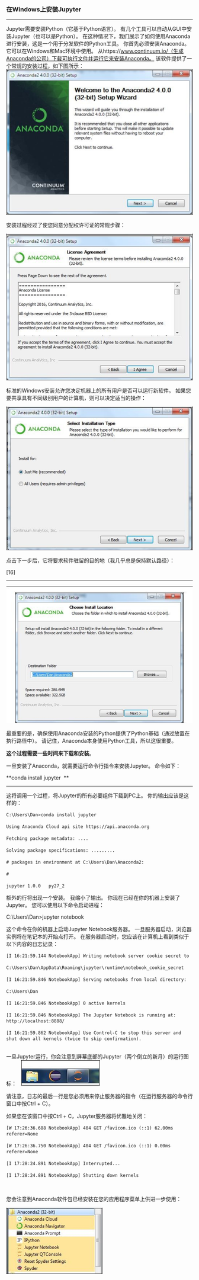 ### 在Windows上安装Jupyter
****
Jupyter需要安装Python（它基于Python语言）。 有几个工具可以自动从GUI中安装Jupyter（也可以是Python）。 在这种情况下，我们展示了如何使用Anaconda进行安装，这是一个用于分发软件的Python工具。 你首先必须安装Anaconda。 它可以在Windows和Mac环境中使用。 从https://www.continuum.io/（生成Anaconda的公司）下载可执行文件并运行它来安装Anaconda。 该软件提供了一个常规的安装过程，如下图所示：
![](/assets/14.jpg)

安装过程经过了使您同意分配权许可证的常规步骤：


![](/assets/15.jpg)


标准的Windows安装允许您决定机器上的所有用户是否可以运行新软件。 如果您要共享具有不同级别用户的计算机，则可以决定适当的操作：

![](/assets/16.jpg)


点击下一步后，它将要求软件驻留的目的地（我几乎总是保持默认路径）：
 














[16]
****

![](/assets/17.jpg)

最重要的是，确保使用Anaconda安装的Python提供了Python基础（通过放置在执行路径中）。 请记住，Anaconda本身使用Python工具，所以这很重要。

**这个过程需要一些时间来下载和安装**。




一旦安装了Anaconda，就需要运行命令行指令来安装Jupyter。 命令如下：

**conda install jupyter
 **
****

这将调用一个过程，将Jupyter的所有必要组件下载到PC上。 你的输出应该是这样的：


```
C:\Users\Dan>conda install jupyter

Using Anaconda Cloud api site https://api.anaconda.org

Fetching package metadata: ....

Solving package specifications: .........

# packages in environment at C:\Users\Dan\Anaconda2:

#

jupyter	1.0.0	py27_2

```
额外的行将出现一个安装。 我缩小了输出。 你现在已经在你的机器上安装了Jupyter。 您可以使用以下命令启动进程：

C:\Users\Dan>jupyter notebook

这个命令在你的机器上启动Jupyter Notebook服务器。 一旦服务器启动，浏览器实例将在笔记本的开始点打开。 在服务器启动时，您应该在计算机上看到类似于以下内容的日志记录：


```
[I 16:21:59.144 NotebookApp] Writing notebook server cookie secret to

C:\Users\Dan\AppData\Roaming\jupyter\runtime\notebook_cookie_secret

[I 16:21:59.846 NotebookApp] Serving notebooks from local directory:

C:\Users\Dan

[I 16:21:59.846 NotebookApp] 0 active kernels

[I 16:21:59.846 NotebookApp] The Jupyter Notebook is running at: http://localhost:8888/

[I 16:21:59.862 NotebookApp] Use Control-C to stop this server and shut down all kernels (twice to skip confirmation).


```
一旦Jupyter运行，你会注意到屏幕底部的Jupyter（两个倒立的新月）的运行图标：
 
![](/assets/99.jpg)






请注意，日志的最后一行是您必须用来停止服务器的指令（在运行服务器的命令行窗口中按Ctrl + C）。

如果您在该窗口中按Ctrl + C，Jupyter服务器将优雅地关闭：


```
[W 17:26:36.688 NotebookApp] 404 GET /favicon.ico (::1) 62.00ms referer=None

[W 17:26:36.750 NotebookApp] 404 GET /favicon.ico (::1) 0.00ms referer=None

[I 17:28:24.891 NotebookApp] Interrupted...

[I 17:28:24.891 NotebookApp] Shutting down kernels



```
您会注意到Anaconda软件包已经安装在您的应用程序菜单上供进一步使用：


![](/assets/88.jpg)

